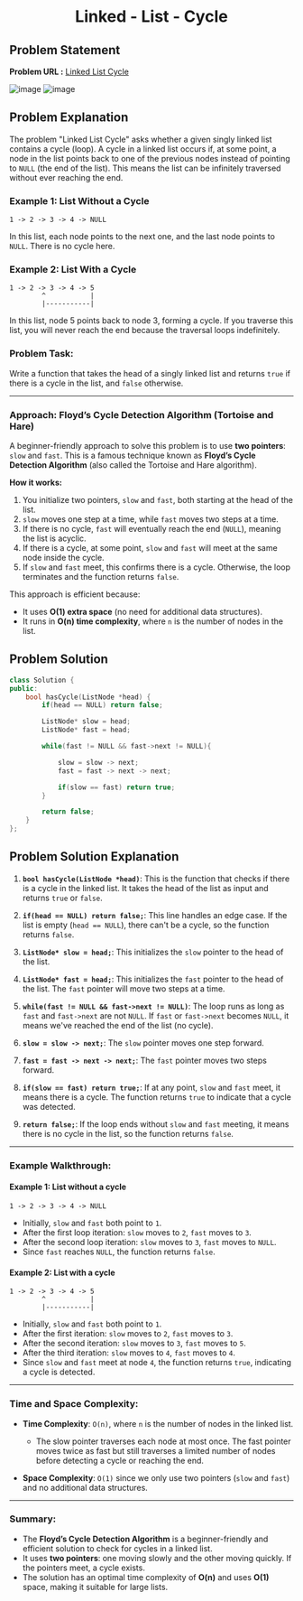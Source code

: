 <h1 align='center'>Linked - List - Cycle</h1>

## Problem Statement

**Problem URL :** [Linked List Cycle](https://leetcode.com/problems/linked-list-cycle/)

![image](https://github.com/user-attachments/assets/01defcf0-31c0-43c0-b95a-a934f9e7965d)
![image](https://github.com/user-attachments/assets/af949d64-fbb6-472e-9bda-08d0ffa6496f)

## Problem Explanation
The problem "Linked List Cycle" asks whether a given singly linked list contains a cycle (loop). A cycle in a linked list occurs if, at some point, a node in the list points back to one of the previous nodes instead of pointing to `NULL` (the end of the list). This means the list can be infinitely traversed without ever reaching the end.

### Example 1: List Without a Cycle
```
1 -> 2 -> 3 -> 4 -> NULL
```
In this list, each node points to the next one, and the last node points to `NULL`. There is no cycle here.

### Example 2: List With a Cycle
```
1 -> 2 -> 3 -> 4 -> 5
        ^           |
        |-----------|
```
In this list, node 5 points back to node 3, forming a cycle. If you traverse this list, you will never reach the end because the traversal loops indefinitely.

### Problem Task:
Write a function that takes the head of a singly linked list and returns `true` if there is a cycle in the list, and `false` otherwise.

---

### Approach: **Floyd’s Cycle Detection Algorithm (Tortoise and Hare)**

A beginner-friendly approach to solve this problem is to use **two pointers**: `slow` and `fast`. This is a famous technique known as **Floyd’s Cycle Detection Algorithm** (also called the Tortoise and Hare algorithm).

**How it works:**
1. You initialize two pointers, `slow` and `fast`, both starting at the head of the list.
2. `slow` moves one step at a time, while `fast` moves two steps at a time.
3. If there is no cycle, `fast` will eventually reach the end (`NULL`), meaning the list is acyclic.
4. If there is a cycle, at some point, `slow` and `fast` will meet at the same node inside the cycle.
5. If `slow` and `fast` meet, this confirms there is a cycle. Otherwise, the loop terminates and the function returns `false`.

This approach is efficient because:
- It uses **O(1) extra space** (no need for additional data structures).
- It runs in **O(n) time complexity**, where `n` is the number of nodes in the list.

## Problem Solution
```cpp
class Solution {
public:
    bool hasCycle(ListNode *head) {
        if(head == NULL) return false;

        ListNode* slow = head;
        ListNode* fast = head;

        while(fast != NULL && fast->next != NULL){

            slow = slow -> next;
            fast = fast -> next -> next;

            if(slow == fast) return true;
        }

        return false;
    }
};
```

## Problem Solution Explanation

1. **`bool hasCycle(ListNode *head)`**: This is the function that checks if there is a cycle in the linked list. It takes the head of the list as input and returns `true` or `false`.

2. **`if(head == NULL) return false;`**: This line handles an edge case. If the list is empty (`head == NULL`), there can't be a cycle, so the function returns `false`.

3. **`ListNode* slow = head;`**: This initializes the `slow` pointer to the head of the list.

4. **`ListNode* fast = head;`**: This initializes the `fast` pointer to the head of the list. The `fast` pointer will move two steps at a time.

5. **`while(fast != NULL && fast->next != NULL)`**: The loop runs as long as `fast` and `fast->next` are not `NULL`. If `fast` or `fast->next` becomes `NULL`, it means we've reached the end of the list (no cycle).

6. **`slow = slow -> next;`**: The `slow` pointer moves one step forward.

7. **`fast = fast -> next -> next;`**: The `fast` pointer moves two steps forward.

8. **`if(slow == fast) return true;`**: If at any point, `slow` and `fast` meet, it means there is a cycle. The function returns `true` to indicate that a cycle was detected.

9. **`return false;`**: If the loop ends without `slow` and `fast` meeting, it means there is no cycle in the list, so the function returns `false`.

---

### Example Walkthrough:

#### Example 1: List without a cycle
```
1 -> 2 -> 3 -> 4 -> NULL
```

- Initially, `slow` and `fast` both point to `1`.
- After the first loop iteration: `slow` moves to `2`, `fast` moves to `3`.
- After the second loop iteration: `slow` moves to `3`, `fast` moves to `NULL`.
- Since `fast` reaches `NULL`, the function returns `false`.

#### Example 2: List with a cycle
```
1 -> 2 -> 3 -> 4 -> 5
        ^           |
        |-----------|
```

- Initially, `slow` and `fast` both point to `1`.
- After the first iteration: `slow` moves to `2`, `fast` moves to `3`.
- After the second iteration: `slow` moves to `3`, `fast` moves to `5`.
- After the third iteration: `slow` moves to `4`, `fast` moves to `4`.
- Since `slow` and `fast` meet at node `4`, the function returns `true`, indicating a cycle is detected.

---

### Time and Space Complexity:

- **Time Complexity**: `O(n)`, where `n` is the number of nodes in the linked list.
  - The slow pointer traverses each node at most once. The fast pointer moves twice as fast but still traverses a limited number of nodes before detecting a cycle or reaching the end.
  
- **Space Complexity**: `O(1)` since we only use two pointers (`slow` and `fast`) and no additional data structures.

---

### Summary:
- The **Floyd’s Cycle Detection Algorithm** is a beginner-friendly and efficient solution to check for cycles in a linked list.
- It uses **two pointers**: one moving slowly and the other moving quickly. If the pointers meet, a cycle exists.
- The solution has an optimal time complexity of **O(n)** and uses **O(1)** space, making it suitable for large lists.
